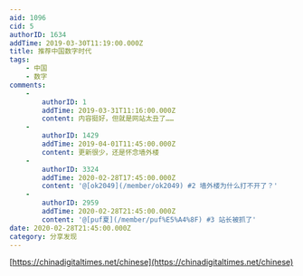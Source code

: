 ```yaml
---
aid: 1096
cid: 5
authorID: 1634
addTime: 2019-03-30T11:19:00.000Z
title: 推荐中国数字时代
tags:
    - 中国
    - 数字
comments:
    -
        authorID: 1
        addTime: 2019-03-31T11:16:00.000Z
        content: 内容挺好，但就是网站太丑了……
    -
        authorID: 1429
        addTime: 2019-04-01T11:45:00.000Z
        content: 更新很少，还是怀念墙外楼
    -
        authorID: 3324
        addTime: 2020-02-28T17:45:00.000Z
        content: '@[ok2049](/member/ok2049) #2 墙外楼为什么打不开了？'
    -
        authorID: 2959
        addTime: 2020-02-28T21:45:00.000Z
        content: '@[puf夏](/member/puf%E5%A4%8F) #3 站长被抓了'
date: 2020-02-28T21:45:00.000Z
category: 分享发现
---
```


[https://chinadigitaltimes.net/chinese](https://chinadigitaltimes.net/chinese)
